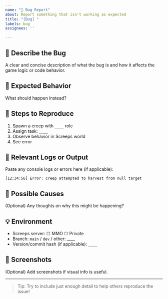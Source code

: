 ```yaml
---
name: "🐛 Bug Report"
about: Report something that isn't working as expected
title: "[Bug] "
labels: bug
assignees: ''

---
```


## 🐞 Describe the Bug

A clear and concise description of what the bug is and how it affects the game logic or code behavior.

## 🎯 Expected Behavior

What should happen instead?

## 🧪 Steps to Reproduce

1. Spawn a creep with `____` role
2. Assign task: `____`
3. Observe behavior in Screeps world
4. See error

## 📄 Relevant Logs or Output

Paste any console logs or errors here (if applicable):

```
[12:34:56] Error: creep attempted to harvest from null target
```

## 🧠 Possible Causes

(Optional) Any thoughts on why this might be happening?

## 💡 Environment

- Screeps server: ☐ MMO ☐ Private
- Branch: `main` / `dev` / other: ____
- Version/commit hash (if applicable): `____`

## 📸 Screenshots

(Optional) Add screenshots if visual info is useful.

---

> Tip: Try to include just enough detail to help others reproduce the issue!
